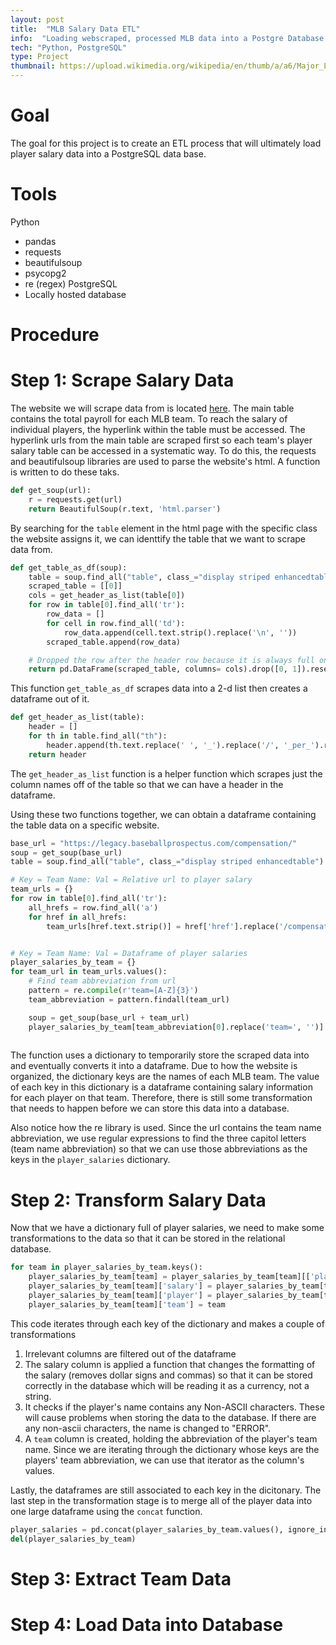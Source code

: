 ```yaml
---
layout: post
title:  "MLB Salary Data ETL"
info:  "Loading webscraped, processed MLB data into a Postgre Database."
tech: "Python, PostgreSQL"
type: Project
thumbnail: https://upload.wikimedia.org/wikipedia/en/thumb/a/a6/Major_League_Baseball_logo.svg/1200px-Major_League_Baseball_logo.svg.png
---
```


# Goal
The goal for this project is to create an ETL process that will ultimately load player salary data into a PostgreSQL data base. 




# Tools
Python
- pandas
- requests
- beautifulsoup
- psycopg2
- re (regex)
PostgreSQL
- Locally hosted database


# Procedure

# Step 1: Scrape Salary Data 
The website we will scrape data from is located [here](https://legacy.baseballprospectus.com/compensation/). The main table contains the total payroll for each MLB team. To reach the salary of individual players, the hyperlink within the table must be accessed. The hyperlink urls from the main table are scraped first so each team's player salary table can be accessed in a systematic way. To do this, the requests and beautifulsoup libraries are used to parse the website's html. A function is written to do these taks.


```python
def get_soup(url):
    r = requests.get(url)
    return BeautifulSoup(r.text, 'html.parser')
```

By searching for the ```table``` element in the html page with the specific class the website assigns it, we can identtify the table that we want to scrape data from. 


```python
def get_table_as_df(soup):
    table = soup.find_all("table", class_="display striped enhancedtable")
    scraped_table = [[0]]
    cols = get_header_as_list(table[0])
    for row in table[0].find_all('tr'):
        row_data = []
        for cell in row.find_all('td'):
            row_data.append(cell.text.strip().replace('\n', ''))
        scraped_table.append(row_data)

    # Dropped the row after the header row because it is always full on Null values
    return pd.DataFrame(scraped_table, columns= cols).drop([0, 1]).reset_index(drop=True)
```

This function ```get_table_as_df``` scrapes data into a 2-d list then creates a dataframe out of it. 


```python
def get_header_as_list(table):
    header = []
    for th in table.find_all("th"):
        header.append(th.text.replace(' ', '_').replace('/', '_per_').replace('$M', 'usd_million').replace('$', 'usd').lower())
    return header
```

The ```get_header_as_list``` function is a helper function which scrapes just the column names off of the table so that we can have a header in the dataframe. 


Using these two functions together, we can obtain a dataframe containing the table data on a specific website. 

```python
base_url = "https://legacy.baseballprospectus.com/compensation/"
soup = get_soup(base_url)
table = soup.find_all("table", class_="display striped enhancedtable")

# Key = Team Name: Val = Relative url to player salary 
team_urls = {}
for row in table[0].find_all('tr'):
    all_hrefs = row.find_all('a')
    for href in all_hrefs:
        team_urls[href.text.strip()] = href['href'].replace('/compensation/', '')


# Key = Team Name: Val = Dataframe of player salaries
player_salaries_by_team = {}
for team_url in team_urls.values():
    # Find team abbreviation from url
    pattern = re.compile(r'team=[A-Z]{3}')
    team_abbreviation = pattern.findall(team_url)

    soup = get_soup(base_url + team_url)
    player_salaries_by_team[team_abbreviation[0].replace('team=', '')] = get_table_as_df(soup)
    

```


The function uses a dictionary to temporarily store the scraped data into and eventually converts it into a dataframe. Due to how the website is organized, the dictionary keys are the names of each MLB team. The value of each key in this dictionary is a dataframe containing salary information for each player on that team. Therefore, there is still some transformation that needs to happen before we can store this data into a database. 

Also notice how the re library is used. Since the url contains the team name abbreviation, we use regular expressions to find the three capitol letters (team name abbreviation) so that we can use those abbreviations as the keys in the ```player_salaries``` dictionary. 






# Step 2: Transform Salary Data
Now that we have a dictionary full of player salaries, we need to make some transformations to the data so that it can be stored in the relational database.

```python
for team in player_salaries_by_team.keys():
    player_salaries_by_team[team] = player_salaries_by_team[team][['player', 'pos', 'salary']]
    player_salaries_by_team[team]['salary'] = player_salaries_by_team[team]['salary'].apply(lambda x: x.replace('$', '').replace(',', ''))
    player_salaries_by_team[team]['player'] = player_salaries_by_team[team]['player'].apply(lambda x: x if re.match('^[\x00-\x7F]+$', x) else "ERROR")
    player_salaries_by_team[team]['team'] = team
``` 

This code iterates through each key of the dictionary and makes a couple of transformations
1. Irrelevant columns are filtered out of the dataframe
2. The salary column is applied a function that changes the formatting of the salary (removes dollar signs and commas) so that it can be stored correctly in the database which will be reading it as a currency, not a string. 
3. It checks if the player's name contains any Non-ASCII characters. These will cause problems when storing the data to the database. If there are any non-ascii characters, the name is changed to "ERROR". 
4. A ```team``` column is created, holding the abbreviation of the player's team name. Since we are iterating through the dictionary whose keys are the players' team abbreviation, we can use that iterator as the column's values. 


Lastly, the dataframes are still associated to each key in the dicitonary. The last step in the transformation stage is to merge all of the player data into one large dataframe using the ```concat``` function. 


```python
player_salaries = pd.concat(player_salaries_by_team.values(), ignore_index=True).rename(columns={"player": "player_name", "salary": "salary_usd"})
del(player_salaries_by_team)
```


# Step 3: Extract Team Data


# Step 4: Load Data into Database


